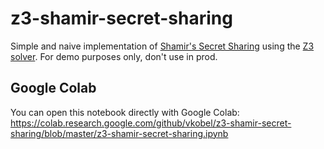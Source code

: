# z3-shamir-secret-sharing
Simple and naive implementation of [Shamir's Secret Sharing](https://en.wikipedia.org/wiki/Shamir%27s_Secret_Sharing) using the [Z3 solver](https://github.com/Z3Prover/z3). For demo purposes only, don't use in prod.

## Google Colab
You can open this notebook directly with Google Colab: https://colab.research.google.com/github/vkobel/z3-shamir-secret-sharing/blob/master/z3-shamir-secret-sharing.ipynb

